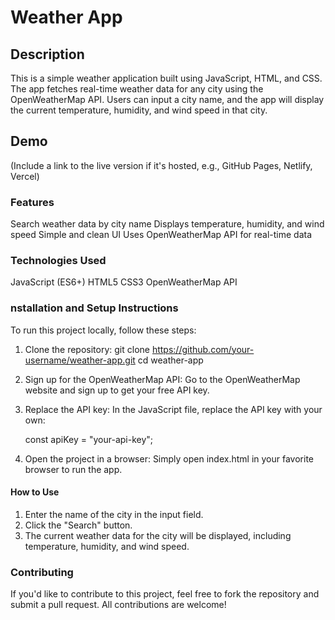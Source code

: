 # Weather App
## Description
This is a simple weather application built using JavaScript, HTML, and CSS. The app fetches real-time weather data for any city using the OpenWeatherMap API. Users can input a city name, and the app will display the current temperature, humidity, and wind speed in that city.

## Demo
(Include a link to the live version if it's hosted, e.g., GitHub Pages, Netlify, Vercel)

### Features
   Search weather data by city name
   Displays temperature, humidity, and wind speed
   Simple and clean UI
   Uses OpenWeatherMap API for real-time data
### Technologies Used
   JavaScript (ES6+)
   HTML5
   CSS3
   OpenWeatherMap API

### nstallation and Setup Instructions
To run this project locally, follow these steps:
1. Clone the repository:
   git clone https://github.com/your-username/weather-app.git
   cd weather-app
2. Sign up for the OpenWeatherMap API:
   Go to the OpenWeatherMap website and sign up to get your free API key.

3. Replace the API key:
   In the JavaScript file, replace the API key with your own:

     const apiKey = "your-api-key";
4. Open the project in a browser:
   Simply open index.html in your favorite browser to run the app.

#### How to Use
1. Enter the name of the city in the input field.
2. Click the "Search" button.
3. The current weather data for the city will be displayed, including temperature, humidity, and wind speed.

### Contributing
If you'd like to contribute to this project, feel free to fork the repository and submit a pull request. All contributions are welcome!


